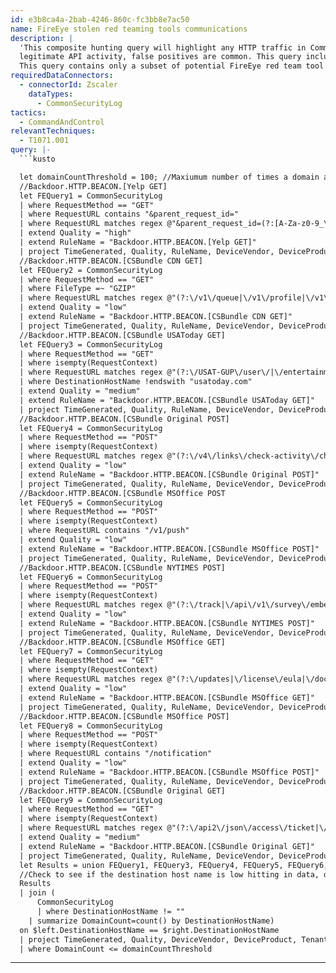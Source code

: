 ```yaml
---
id: e3b8ca4a-2bab-4246-860c-fc3bb8e7ac50
name: FireEye stolen red teaming tools communications
description: |
  'This composite hunting query will highlight any HTTP traffic in CommonSecurityLog web proxies (such as ZScaler) that match known patterns used by red teaming tools potentially stolen from FireEye. Most FireEye red teaming tools are designed to mimic
  legitimate API activity, false positives are common. This query includes a basic check to determine how common a hostname is in you environment, and allows you to modify this threshold to remove legitimate traffic from the query results.
  This query contains only a subset of potential FireEye red team tool communications, and therefore should not be relied upon alone :) .'
requiredDataConnectors:
  - connectorId: Zscaler
    dataTypes:
      - CommonSecurityLog
tactics:
  - CommandAndControl
relevantTechniques:
  - T1071.001
query: |-
  ```kusto

  let domainCountThreshold = 100; //Maxiumum number of times a domain ahs been visited
  //Backdoor.HTTP.BEACON.[Yelp GET]
  let FEQuery1 = CommonSecurityLog
  | where RequestMethod == "GET"
  | where RequestURL contains "&parent_request_id="
  | where RequestURL matches regex @"&parent_request_id=(?:[A-Za-z0-9_\/\+\-\%]{128,1000})={0,2}[^\r\n]{0,256}"
  | extend Quality = "high"
  | extend RuleName = "Backdoor.HTTP.BEACON.[Yelp GET]"
  | project TimeGenerated, Quality, RuleName, DeviceVendor, DeviceProduct, TenantId, SourceIP, DestinationIP, DestinationHostName, RequestMethod, RequestURL;
  //Backdoor.HTTP.BEACON.[CSBundle CDN GET]
  let FEQuery2 = CommonSecurityLog
  | where RequestMethod == "GET"
  | where FileType =~ "GZIP"
  | where RequestURL matches regex @"(?:\/v1\/queue|\/v1\/profile|\/v1\/docs\/wsdl|\/v1\/pull)"
  | extend Quality = "low"
  | extend RuleName = "Backdoor.HTTP.BEACON.[CSBundle CDN GET]"
  | project TimeGenerated, Quality, RuleName, DeviceVendor, DeviceProduct, TenantId, SourceIP, DestinationIP, DestinationHostName, RequestMethod, RequestURL;
  //Backdoor.HTTP.BEACON.[CSBundle USAToday GET]
  let FEQuery3 = CommonSecurityLog
  | where RequestMethod == "GET"
  | where isempty(RequestContext)
  | where RequestURL matches regex @"(?:\/USAT-GUP\/user\/|\/entertainment\/|\/entertainment\/navdd-q1a2z3Z6TET4gv2PNfXpaJAniOzOajK7M\.min\.json|\/global-q1a2z3C4M2nNlQYzWhCC0oMSEFjQbW1KA\.min\.json|\/life\/|\/news\/weather\/|\/opinion\/|\/sports\/|\/sports\/navdd-q1a2z3JHa8KzCRLOQAnDoVywVWF7UwxJs\.min\.json|\/tangstatic\/js\/main-q1a2z3b37df2b1\.min\.js|\/tangstatic\/js\/pbjsandwich-q1a2z300ab4198\.min\.js|\/tangstatic\/js\/pg-q1a2z3bbc110a4\.min\.js|\/tangsvc\/pg\/3221104001\/|\/ta`ngsvc\/pg\/5059005002\/|\/tangsvc\/pg\/5066496002\/|\/tech\/|\/travel\/)"
  | where DestinationHostName !endswith "usatoday.com"
  | extend Quality = "medium"
  | extend RuleName = "Backdoor.HTTP.BEACON.[CSBundle USAToday GET]"
  | project TimeGenerated, Quality, RuleName, DeviceVendor, DeviceProduct, TenantId, SourceIP, DestinationIP, DestinationHostName, RequestMethod, RequestURL;
  //Backdoor.HTTP.BEACON.[CSBundle Original POST]
  let FEQuery4 = CommonSecurityLog
  | where RequestMethod == "POST"
  | where isempty(RequestContext)
  | where RequestURL matches regex @"(?:\/v4\/links\/check-activity\/check|\/v1\/stats|\/gql|\/api2\/json\/check\/ticket|\/1.5\/95648064\/storage\/history|\/1.5\/95648064\/storage\/tabs|\/u\/0\/_\/og\/botguard\/get|\/ev\/prd001001|\/ev\/ext001001|\/gp\/aw\/ybh\/handlers|\/v3\/links\/ping-beat\/check)"
  | extend Quality = "low"
  | extend RuleName = "Backdoor.HTTP.BEACON.[CSBundle Original POST]"
  | project TimeGenerated, Quality, RuleName, DeviceVendor, DeviceProduct, TenantId, SourceIP, DestinationIP, DestinationHostName, RequestMethod, RequestURL;
  //Backdoor.HTTP.BEACON.[CSBundle MSOffice POST
  let FEQuery5 = CommonSecurityLog
  | where RequestMethod == "POST"
  | where isempty(RequestContext)
  | where RequestURL contains "/v1/push"
  | extend Quality = "low"
  | extend RuleName = "Backdoor.HTTP.BEACON.[CSBundle MSOffice POST]"
  | project TimeGenerated, Quality, RuleName, DeviceVendor, DeviceProduct, TenantId, SourceIP, DestinationIP, DestinationHostName, RequestMethod, RequestURL;
  //Backdoor.HTTP.BEACON.[CSBundle NYTIMES POST]
  let FEQuery6 = CommonSecurityLog
  | where RequestMethod == "POST"
  | where isempty(RequestContext)
  | where RequestURL matches regex @"(?:\/track|\/api\/v1\/survey\/embed|\/svc\/weather\/v2)"
  | extend Quality = "low"
  | extend RuleName = "Backdoor.HTTP.BEACON.[CSBundle NYTIMES POST]"
  | project TimeGenerated, Quality, RuleName, DeviceVendor, DeviceProduct, TenantId, SourceIP, DestinationIP, DestinationHostName, RequestMethod, RequestURL;
  //Backdoor.HTTP.BEACON.[CSBundle MSOffice GET]
  let FEQuery7 = CommonSecurityLog
  | where RequestMethod == "GET"
  | where isempty(RequestContext)
  | where RequestURL matches regex @"(?:\/updates|\/license\/eula|\/docs\/office|\/software-activation)"
  | extend Quality = "low"
  | extend RuleName = "Backdoor.HTTP.BEACON.[CSBundle MSOffice GET]"
  | project TimeGenerated, Quality, RuleName, DeviceVendor, DeviceProduct, TenantId, SourceIP, DestinationIP, DestinationHostName, RequestMethod, RequestURL;
  //Backdoor.HTTP.BEACON.[CSBundle MSOffice POST]
  let FEQuery8 = CommonSecurityLog
  | where RequestMethod == "POST"
  | where isempty(RequestContext)
  | where RequestURL contains "/notification"
  | extend Quality = "low"
  | extend RuleName = "Backdoor.HTTP.BEACON.[CSBundle MSOffice POST]"
  | project TimeGenerated, Quality, RuleName, DeviceVendor, DeviceProduct, TenantId, SourceIP, DestinationIP, DestinationHostName, RequestMethod, RequestURL;
  //Backdoor.HTTP.BEACON.[CSBundle Original GET]
  let FEQuery9 = CommonSecurityLog
  | where RequestMethod == "GET"
  | where isempty(RequestContext)
  | where RequestURL matches regex @"(?:\/api2\/json\/access\/ticket|\/api2\/json\/cluster\/resources|\/api2\/json\/cluster\/tasks|\/en-us\/p\/onerf\/MeSilentPassport|\/en-us\/p\/book-2\/8MCPZJJCC98C|\/en-us\/store\/api\/checkproductinwishlist|\/gp\/cerberus\/gv|\/gp\/aj\/private\/reviewsGallery\/get-application-resources|\/gp\/aj\/private\/reviewsGallery\/get-image-gallery-assets|\/v1\/buckets\/default\/ext-5dkJ19tFufpMZjVJbsWCiqDcclDw\/records|\/v3\/links\/ping-centre|\/v4\/links\/activity-stream|\/wp-content\/themes\/am43-6\/dist\/records|\/wp-content\/themes\/am43-6\/dist\/records|\/wp-includes\/js\/script\/indigo-migrate)"
  | extend Quality = "medium"
  | extend RuleName = "Backdoor.HTTP.BEACON.[CSBundle Original GET]"
  | project TimeGenerated, Quality, RuleName, DeviceVendor, DeviceProduct, TenantId, SourceIP, DestinationIP, DestinationHostName, RequestMethod, RequestURL;
  let Results = union FEQuery1, FEQuery3, FEQuery4, FEQuery5, FEQuery6, FEQuery7, FEQuery8, FEQuery9;
  //Check to see if the destination host name is low hitting in data, defeats a lot of legit API traffic
  Results
  | join (
      CommonSecurityLog
      | where DestinationHostName != ""
    | summarize DomainCount=count() by DestinationHostName)
  on $left.DestinationHostName == $right.DestinationHostName
  | project TimeGenerated, Quality, DeviceVendor, DeviceProduct, TenantId, SourceIP, DestinationIP, DestinationHostName, RequestMethod, RequestURL, DomainCount
  | where DomainCount <= domainCountThreshold
  ```
---
```


